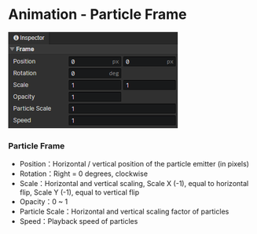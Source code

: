 # Animation - Particle Frame

![](img/animation-particle-frame-1.png)

### Particle Frame

- Position：Horizontal / vertical position of the particle emitter (in pixels)
- Rotation：Right = 0 degrees, clockwise
- Scale：Horizontal and vertical scaling, Scale X (-1), equal to horizontal flip, Scale Y (-1), equal to vertical flip
- Opacity：0 ~ 1
- Particle Scale：Horizontal and vertical scaling factor of particles
- Speed：Playback speed of particles
